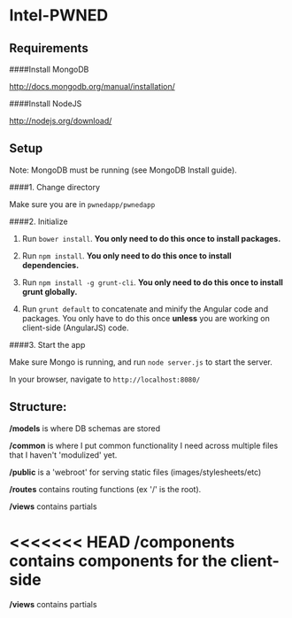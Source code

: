 Intel-PWNED
==========

Requirements
-------------------

####Install MongoDB

http://docs.mongodb.org/manual/installation/

####Install NodeJS

http://nodejs.org/download/

Setup
---------

Note: MongoDB must be running (see MongoDB Install guide).

####1. Change directory

Make sure you are in `pwnedapp/pwnedapp`

####2. Initialize

1. Run `bower install`. **You only need to do this once to install packages.**

2. Run `npm install`. **You only need to do this once to install dependencies.**

3. Run `npm install -g grunt-cli`. **You only need to do this once to install grunt globally.**

4. Run `grunt default` to concatenate and minify the Angular code and packages. You only have to do this once **unless** you are working on client-side (AngularJS) code.

####3. Start the app

Make sure Mongo is running, and run `node server.js` to start the server.

In your browser, navigate to `http://localhost:8080/`

Structure:
-------------

**/models** is where DB schemas are stored

**/common** is where I put common functionality I need across multiple files that I
haven't 'modulized' yet.

**/public** is a 'webroot' for serving static files (images/stylesheets/etc)

**/routes** contains routing functions (ex '/' is the root).

**/views** contains partials

<<<<<<< HEAD
**/components** contains components for the client-side
=======
**/views** contains partials


